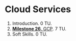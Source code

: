 # Cloud Services

1. Introduction. 0 TU.
1. [**Milestone 26**. GCP](2_GCP). 7 TU.
1. Soft Skills. 0 TU.
